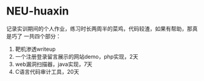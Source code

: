# NEU-huaxin
记录实训期间的个人作业，练习时长两周半的菜鸡，代码较渣，如果有帮助，那真是巧了
一共四个部分：
1. 靶机渗透writeup
2. 一个注册登录留言展示的网站demo，php实现，2天
3. web漏洞扫描器，java实现，7天
4. C语言代码审计工具，20天
